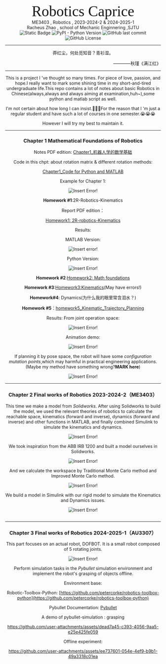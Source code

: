<center>
    <font face="微软雅黑" size=12>
        Robotics Caprice
    </font>
</center>

<center>
ME3403 , Robotics , 2023-2024-2 & 2024-2025-1
<center>
    Racheus Zhao , school of Mechanic Enginnering ,SJTU
</center>

<center>
    <img alt="Static Badge" src="https://img.shields.io/badge/MATLAB-2023b-green">
    <img alt="PyPI - Python Version" src="https://img.shields.io/pypi/pyversions/roboticstoolbox-python">
	<img alt="GitHub last commit" src="https://img.shields.io/github/last-commit/Racheus/Robotics-Caprice">
    <img alt="GitHub License" src="https://img.shields.io/github/license/Racheus/Robotics-Caprice">
</center>

---
莽红尘，何处觅知音？青衫湿。
<p align="right">————秋瑾《满江红》</p>

---
This is a project I 've thought so many times. For piece of love, passion, and hope.I really want to mark some shining time in my short-and-tired undergraduate life.This repo contains a lot of notes about basic Robotics in Chinese(always,always and always aiming at examination,huh~),some python and matlab script as well.

I'm not certain about how long I can insist.🤕🤕🤕For the reason that I 'm just a regular student and have such a lot of courses in one semester.😭😭😭

However I will try my best to maintain it.

---
### Chapter 1 Mathematical Foundations of Robotics
Notes PDF edition:
[Chapter1_机器人学的数学基础](https://github.com/Racheus/Robotics-Caprice/blob/master/Chapter1_%E6%95%B0%E5%AD%A6%E5%9F%BA%E7%A1%80/%E6%95%B0%E5%AD%A6%E5%9F%BA%E7%A1%80.pdf)

Code in this chpt: about rotation matrix & different rotation methods:

[Chapter1_Code for Python and MATLAB](https://github.com/Racheus/Robotics-Caprice/tree/master/Robotics%20Code/Frame_Descrption_and_Transformation)

Example for Chapter 1:

![Insert Error!](https://github.com/Racheus/Robotics-Caprice/blob/master/Images/Figure_1.svg)



**Homework #1**:2R-Robotics-Kinematics

Report PDF edition：

[Homework1: 2R-robotics-Kinematics](https://github.com/Racheus/Robotics-Caprice/blob/master/Homework1-2Rrobot-Kine/RoboticsHomework1.pdf)

Results:

MATLAB Version:

![Insert error!](https://github.com/Racheus/Robotics-Caprice/blob/master/Homework1-2Rrobot-Kine/src/robot_trajectory.gif)

Python Version:

![Insert Error!](https://github.com/Racheus/Robotics-Caprice/blob/master/Homework1-2Rrobot-Kine/src/robot_trajectory_py.gif)

**Homework #2**:[Homework2: Math foundations](https://github.com/Racheus/Robotics-Caprice/blob/master/Homework2-Mathematic-foundations/RoboticsHomework2.pdf)

**Homework #3**:[Homework3:Kinematics](https://github.com/Racheus/Robotics-Caprice/blob/master/Homework3-Kinematics/RoboticsHomework3.pdf)(May have errors!)

**Homework#4**: Dynamics(为什么我的眼里常含泪水？)

**Homework #5**：[homework5_Kinematic_Trajectory_Planning](https://github.com/Racheus/Robotics-Caprice/blob/master/Homework5-Kinematic-Trajectory-Planning/RoboticsHomework5.pdf)

Results: From joint operation space:

![Insert Error!](https://github.com/Racheus/Robotics-Caprice/blob/master/Homework5-Kinematic-Trajectory-Planning/src/angle_spline_diagram.png)

Animation demo:

![Insert Error!](https://github.com/Racheus/Robotics-Caprice/blob/master/Homework5-Kinematic-Trajectory-Planning/src/robot_animation.gif)

If planning it by pose space, the robot will have some *configuration mutation points*,which may harmful in practical engineering applications.(Maybe my method have something wrong?**MARK here**)

![Insert Error!](https://github.com/Racheus/Robotics-Caprice/blob/master/Homework5-Kinematic-Trajectory-Planning/src/robot_animation_bypose.gif)



---

### Chapter 2 Final works of Robotics 2023-2024-2（ME3403）

This time we make a model from *Solidworks*. After using Solidworks to build the model, we used the relevant theories of robotics to calculate the reachable space, kinematics (forward and inverse), dynamics (forward and inverse) and other functions in MATLAB, and finally combined Simulink to simulate the kinematics and dynamics.

![Insert Error!](https://github.com/Racheus/Robotics-Caprice/blob/master/Images/logo.png)

We took inspiration from the ABB IRB 1200 and built a model ourselves in Solidworks.

![Insert Error!](https://github.com/Racheus/Robotics-Caprice/blob/master/Images/Model.jpg)

And we calculate the workspace by Traditional Monte Carlo method and Improved Monte Carlo method.

![Insert Error!](https://github.com/Racheus/Robotics-Caprice/blob/master/Images/workspace.jpg)

We build a model in Simulink with our rigid model to simulate the Kinematics and Dynamics issues.

![Insert Error!](https://github.com/Racheus/Robotics-Caprice/blob/master/Images/ABBIRB.png)

## 

---

### Chapter 3 Final works of Robotics 2024-2025-1（AU3307）

This part focuses on an actual robot, DOFBOT. It is a small robot composed of 5 rotating joints.

![Insert Error!](https://github.com/Racheus/Robotics-Caprice/blob/master/Images/DOFBOT.png)

Perform simulation tasks in the *Pybullet* simulation environment and implement the robot's grasping of objects offline.

Environment base:

Robotic-Toolbox-Python: [https://github.com/petercorke/robotics-toolbox-python](https://github.com/petercorke/robotics-toolbox-python)

Pybullet Documentation: [Pybullet](https://docs.google.com/document/d/10sXEhzFRSnvFcl3XxNGhnD4N2SedqwdAvK3dsihxVUA/edit#)

A demo of pybullet-simulation : grasping

https://github.com/user-attachments/assets/dead7a45-c393-4056-9aa5-e25e425fe059



Offline experiment:

https://github.com/user-attachments/assets/ee737601-054e-4ef9-b9b1-49a3318c01ea

